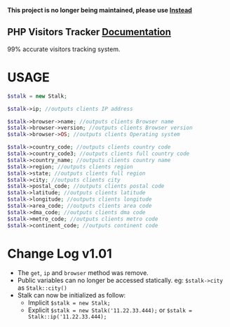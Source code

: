 **This project is no longer being maintained, please use [Instead](https://github.com/Ghostff/PHP_visitors_tracking_system)**


PHP Visitors Tracker [Documentation](http://ghostff.com/library/php/Visitors_Tracking_System)
----------
99% accurate visitors tracking system.

# USAGE
```php
$stalk = new Stalk;

$stalk->ip; //outputs clients IP address

$stalk->browser->name; //outputs clients Browser name
$stalk->browser->version; //outputs clients Browser version
$stalk->browser->OS; //outputs clients Operating system

$stalk->country_code; //outputs clients country code
$stalk->country_code3; //outputs clients full country code
$stalk->country_name; //outputs clients country name
$stalk->region; //outputs clients region
$stalk->state; //outputs clients full region
$stalk->city; //outputs clients city
$stalk->postal_code; //outputs clients postal code
$stalk->latitude; //outputs clients latitude
$stalk->longitude; //outputs clients longitude
$stalk->area_code; //outputs clients area code
$stalk->dma_code; //outputs clients dma code
$stalk->metro_code; //outputs clients metro code
$stalk->continent_code; //outputs continent code
```

# Change Log v1.01
 - The `get`, `ip` and `browser` method was remove.
 - Public variables can no longer be accessed statically. eg: `$stalk->city` as `Stalk::city()`
 - Stalk can now be initialized as follow:
   - Implicit `$stalk = new Stalk;`
   - Explicit `$stalk = new Stalk('11.22.33.444);` or `$stalk = Stalk::ip('11.22.33.444);`
